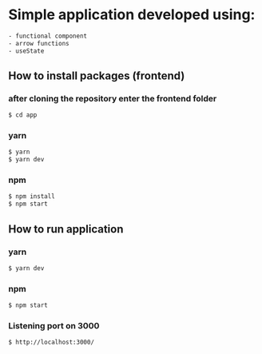  # Simple application developed using:
 ```sh  
 - functional component 
 - arrow functions 
 - useState
 ```

## How to install packages (frontend)

### after cloning the repository enter the frontend folder

```sh
$ cd app
```

### yarn

```sh
$ yarn
$ yarn dev
```

### npm

```sh
$ npm install
$ npm start
```

## How to run application

### yarn

```sh
$ yarn dev
```

### npm

```sh
$ npm start
```

### Listening port on 3000

```sh
$ http://localhost:3000/
```
